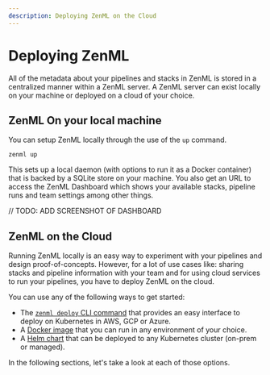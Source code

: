 ```yaml
---
description: Deploying ZenML on the Cloud
---
```


# Deploying ZenML

All of the metadata about your pipelines and stacks in ZenML is stored in a centralized manner within a ZenML server. A ZenML server can exist locally on your machine or deployed on a cloud of your choice. 
## ZenML On your local machine

You can setup ZenML locally through the use of the `up` command.

```
zenml up
```

This sets up a local daemon (with options to run it as a Docker container) that is backed by a SQLite store on your machine. You also get an URL to access the ZenML Dashboard which shows your available stacks, pipeline runs and team settings among other things.

// TODO: ADD SCREENSHOT OF DASHBOARD

## ZenML on the Cloud

Running ZenML locally is an easy way to experiment with your pipelines and design proof-of-concepts. However, for a lot of use cases like: sharing stacks and pipeline information with your team and for using cloud services to run your pipelines, you have to deploy ZenML on the cloud.

You can use any of the following ways to get started:
- The [`zenml deploy` CLI command](./using-cli.md) that provides an easy interface to deploy on Kubernetes in AWS, GCP or Azure.
- A [Docker image](./docker-helm.md#using-docker) that you can run in any environment of your choice.
- A [Helm chart](./docker-helm.md#using-helm) that can be deployed to any Kubernetes cluster (on-prem or managed).

In the following sections, let's take a look at each of those options.

